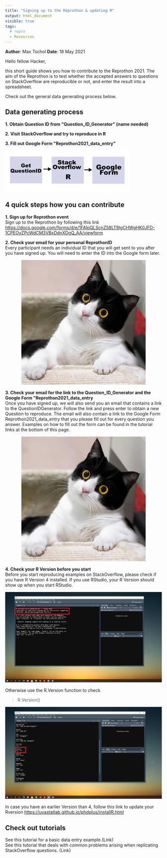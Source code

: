 ```yaml
---
title: "Signing up to the Reprothon & updating R"
output: html_document
visible: true
tags:
  # repro
  - Resources
---
```


**Author**: Max Tschol 
**Date**: 18 May 2021



Hello fellow Hacker,

this short guide shows you how to contribute to the Reprothon 2021.
The aim of the Reprothon is to test whether the accepted answers to questions on StackOverflow are reproducible or not, and enter the result into a spreadsheet.

Check out the general data generating process below.


## Data generating process

**1. Obtain Question ID from "Question_ID_Generator" (name needed)**

**2. Visit StackOverflow and try to reproduce in R**

**3. Fill out Google Form "Reprothon2021_data_entry"**  

<p align=left>
<img src="./images/workflow.png">
</p>

## 4 quick steps how you can contribute 

**1. Sign up for Reprothon event**  
Sign up to the Reprothon by following this link https://docs.google.com/forms/d/e/1FAIpQLScnZ58LT9lgCHWgHK0JFD-1CPEOyZPcWdCM3VBxDdnXDgQ_AA/viewform

**2. Check your email for your personal ReprothonID**  
Every participant needs an individual ID that you will get sent to you after you have signed up. You will need to enter the ID into the Google form later.

<p align=center>
<img src="./images/confused_cat1.jpg">
</p>


**3. Check your email for the link to the Question_ID_Generator and the Google Form "Reprothon2021_data_entry**  
Once you have signed up, we will also send you an email that contains a link to the QuestionIDGenerator. Follow the link and press enter to obtain a new Question to reproduce. The email will also contain a link to the Google Form Reprothon2021_data_entry that you please fill out for every question you answer. Examples on how to fill out the form can be found in the tutorial links at the bottom of this page.

<p align=center>
<img src="./images/confused_cat1.jpg">
</p>


**4. Check your R Version before you start**  
Before you start reproducing examples on StackOverflow, please check if you have R Version 4 installed.
If you use RStudio, your R Version should show up when you start RStudio.
<p align=center>
<img src="./images/R_version1.png">
</p>

Otherwise use the R.Version function to check

> R.Version()

<p align=center>
<img src="./images/R_version2.png">
</p>

In case you have an earlier Version than 4, follow this link to update your Rversion https://uvastatlab.github.io/phdplus/installR.html 


## Check out tutorials  
See this tutorial for a basic data entry example.(Link)  
See this tutorial that deals with common problems arising when replicating StackOverflow questions. (Link)


